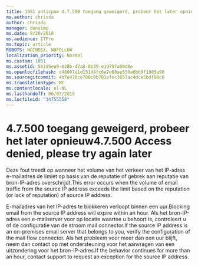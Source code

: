 ```yaml
---
title: 1051 antispam 4.7.500 toegang geweigerd, probeer het later opnieuw
ms.author: chrisda
author: chrisda
manager: dansimp
ms.date: 9/28/2018
ms.audience: ITPro
ms.topic: article
ROBOTS: NOINDEX, NOFOLLOW
localization_priority: Normal
ms.custom: 1051
ms.assetid: 5b195ea9-028b-42a8-8b39-e19797a00d8e
ms.openlocfilehash: c48007d1d151d4fc6e7e68ae530a8bb9f1985e90
ms.sourcegitcommit: 4b7e478ce700c0b781efec3857ac4dce5bdf00c6
ms.translationtype: MT
ms.contentlocale: nl-NL
ms.lasthandoff: 06/07/2019
ms.locfileid: "34755558"
---
```

# <a name="47500-access-denied-please-try-again-later"></a><span data-ttu-id="47901-102">4.7.500 toegang geweigerd, probeer het later opnieuw</span><span class="sxs-lookup"><span data-stu-id="47901-102">4.7.500 Access denied, please try again later</span></span>

<span data-ttu-id="47901-103">Deze fout treedt op wanneer het volume van het verkeer van het IP-adres e-mailadres de limiet op basis van de reputatie of gebrek aan reputatie van bron-IP-adres overschrijdt.</span><span class="sxs-lookup"><span data-stu-id="47901-103">This error occurs when the volume of email traffic from the source IP address exceeds the limit based on the reputation (or lack of reputation) of source IP address.</span></span>

<span data-ttu-id="47901-104">E-mailadres van het IP-adres te blokkeren verloopt binnen een uur.</span><span class="sxs-lookup"><span data-stu-id="47901-104">Blocking email from the source IP address will expire within an hour.</span></span> <span data-ttu-id="47901-105">Als het bron-IP-adres een e-mailserver voor op locatie waartoe u behoort is, controleert u of de configuratie van de stroom mail connector.</span><span class="sxs-lookup"><span data-stu-id="47901-105">If the source IP address is an on-premises email server that belongs to you, verify the configuration of the mail flow connector.</span></span> <span data-ttu-id="47901-106">Als het probleem voor meer dan een uur blijft, neem dan contact op met ondersteuning voor het aanvragen van een uitzondering voor het bron-IP-adres.</span><span class="sxs-lookup"><span data-stu-id="47901-106">If the behavior continues for more than an hour, contact support to request an exception for the source IP address.</span></span>
